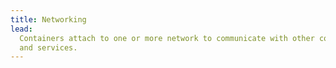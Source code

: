 ```yaml
---
title: Networking
lead:
  Containers attach to one or more network to communicate with other containers
  and services.
---
```

